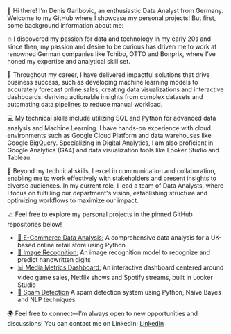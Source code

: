 👋 Hi there! I’m Denis Garibovic, an enthusiastic Data Analyst from Germany. Welcome to my GitHub where I showcase my personal projects! But first, some background information about me:

🔥 I discovered my passion for data and technology in my early 20s and since then, my passion and desire to be curious has driven me to work at renowned German companies like Tchibo, OTTO and Bonprix, where I've honed my expertise and analytical skill set.

🚀 Throughout my career, I have delivered impactful solutions that drive business success, such as developing machine learning models to accurately forecast online sales, creating data visualizations and interactive dashboards, deriving actionable insights from complex datasets and automating data pipelines to reduce manual workload.

💻 My technical skills include utilizing SQL and Python for advanced data analysis and Machine Learning. I have hands-on experience with cloud environments such as Google Cloud Platform and data warehouses like Google BigQuery. Specializing in Digital Analytics, I am also proficient in Google Analytics (GA4) and data visualization tools like Looker Studio and Tableau.

🤝 Beyond my technical skills, I excel in communication and collaboration, enabling me to work effectively with stakeholders and present insights to diverse audiences. In my current role, I lead a team of Data Analysts, where I focus on fulfilling our department's vision, establishing structure and optimizing workflows to maximize our impact.

📈 Feel free to explore my personal projects in the pinned GitHub repositories below!

- [🔎 E-Commerce Data Analysis:](https://github.com/denisgaribovic/e-commerce-data-analysis) A comprehensive data analysis for a UK-based online retail store using Python 
- [🤖 Image Recognition:](https://github.com/denisgaribovic/image-recognition) An image recognition model to recognize and predict handwritten digits
- [📊 Media Metrics Dashboard:](https://github.com/denisgaribovic/media-metrics-dashboard) An interactive dashboard centered around video game sales, Netflix shows and Spotify streams, built in Looker Studio
- [🚫 Spam Detection](https://github.com/denisgaribovic/spam-detection) A spam detection system using Python, Naive Bayes and NLP techniques

🌍 Feel free to connect—I’m always open to new opportunities and discussions! You can contact me on LinkedIn: [LinkedIn](https://www.linkedin.com/in/denis-garibovic/)
